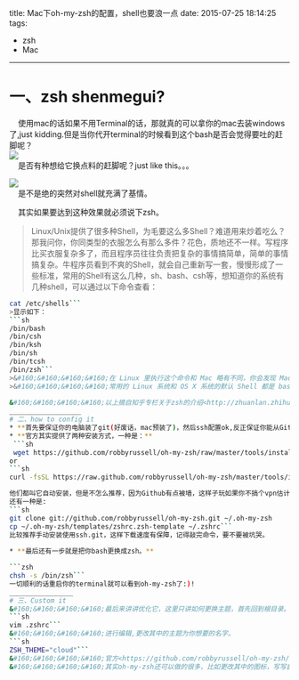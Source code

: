 title: Mac下oh-my-zsh的配置，shell也要浪一点
date: 2015-07-25 18:14:25
tags:
- zsh
- Mac
---
# 一、zsh shenmegui?
&#160;&#160;&#160;&#160;使用mac的话如果不用Terminal的话，那就真的可以拿你的mac去装windows了,just kidding.但是当你代开terminal的时候看到这个bash是否会觉得要吐的赶脚呢？  
![](http://m1.yea.im/1Cl.png)  
&#160;&#160;&#160;&#160;是否有种想给它换点料的赶脚呢？just like this。。。  

![](http://m1.yea.im/1Cn.png)  
&#160;&#160;&#160;&#160;是不是绝的突然对shell就充满了基情。
  
&#160;&#160;&#160;&#160;其实如果要达到这种效果就必须说下zsh。
>Linux/Unix提供了很多种Shell，为毛要这么多Shell？难道用来炒着吃么？那我问你，你同类型的衣服怎么有那么多件？花色，质地还不一样。写程序比买衣服复杂多了，而且程序员往往负责把复杂的事情搞简单，简单的事情搞复杂。牛程序员看到不爽的Shell，就会自己重新写一套，慢慢形成了一些标准，常用的Shell有这么几种，sh、bash、csh等，想知道你的系统有几种shell，可以通过以下命令查看：  
```sh
cat /etc/shells```
>显示如下：
```sh
/bin/bash
/bin/csh
/bin/ksh
/bin/sh
/bin/tcsh
/bin/zsh```
>&#160;&#160;&#160;&#160;在 Linux 里执行这个命令和 Mac 略有不同，你会发现 Mac 多了一个 zsh，也就是说 OS X 系统预装了个 zsh，这是个神马 Shell 呢？  
>&#160;&#160;&#160;&#160;常用的 Linux 系统和 OS X 系统的默认 Shell 都是 bash，但是真正强大的 Shell 是深藏不露的 zsh， 这货绝对是马车中的跑车，跑车中的飞行车，史称『终极 Shell』，但是由于配置过于复杂，所以初期无人问津，很多人跑过来看看 zsh 的配置指南，什么都不说转身就走了。直到有一天，国外有个穷极无聊的程序员开发出了一个能够让你快速上手的zsh项目，叫做「oh my zsh」，Github 网址是：<https://github.com/robbyrussell/oh-my-zsh>。这玩意就像「X天叫你学会 C++」系列，可以让你神功速成，而且是真的。  
 
&#160;&#160;&#160;&#160;以上摘自知乎专栏关于zsh的介绍<http://zhuanlan.zhihu.com/mactalk/19556676>，是不是突然觉得很拉风，Mac程序狗们有没有心动。
__________________
# 二、how to config it
* **首先要保证你的电脑装了git(好废话，mac预装了)，然后ssh配置ok,反正保证你能从Github克隆代(xiao)码(dian)库(ying)下来~**  
* **官方其实提供了两种安装方式，一种是：**  
 ```sh
 wget https://github.com/robbyrussell/oh-my-zsh/raw/master/tools/install.sh -O - | sh```
or  
```sh
curl -fsSL https://raw.github.com/robbyrussell/oh-my-zsh/master/tools/install.sh```

他们都叫它自动安装，但是不怎么推荐，因为Github有点被墙，这样子玩如果你不搞个vpn估计还是有得你等了。  
还有一种是:  
```sh
git clone git://github.com/robbyrussell/oh-my-zsh.git ~/.oh-my-zsh
cp ~/.oh-my-zsh/templates/zshrc.zsh-template ~/.zshrc```
比较推荐手动安装使用ssh.git，这样下载速度有保障，记得敲完命令，要不要被坑哭。  
  
* **最后还有一步就是把你bash更换成zsh。** 

```zsh
chsh -s /bin/zsh```
一切顺利的话重启你的terminal就可以看到oh-my-zsh了:)!
________________
# 三、Custom it
&#160;&#160;&#160;&#160;最后来讲讲优化它，这里只讲如何更换主题，首先回到根目录。然后使用  
```sh
vim .zshrc```
&#160;&#160;&#160;&#160;进行编辑,更改其中的主题为你想要的名字。    
```sh
ZSH_THEME="cloud"```
&#160;&#160;&#160;&#160;官方<https://github.com/robbyrussell/oh-my-zsh/wiki/Themes>提供了许多包含的主题给你选择。**注意更换为相应的名字就行，如果需要使用额外新的主题可以将theme进行配置后更换使用**，最后再搭配合适的背景色，就可以初步打造一款属于你的zsh了。   
&#160;&#160;&#160;&#160;其实oh-my-zsh还可以做的很多，比如更改其中的图标，写写自己的theme,以及config plugins等等。。。有兴趣或者蛋疼了不妨fork一下，然后写写属于自己的东西，pull成功后还有机会获得他们赠送的T-Shirt哦。






  


